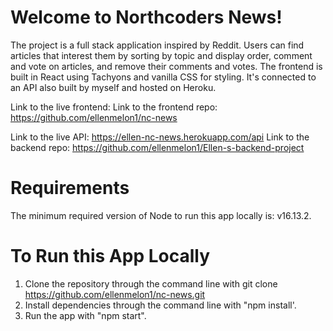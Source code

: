 # Welcome to Northcoders News!

The project is a full stack application inspired by Reddit. Users can find articles that interest them by sorting by topic and display order, comment and vote on articles, and remove their comments and votes. The frontend is built in React using Tachyons and vanilla CSS for styling. It's connected to an API also built by myself and hosted on Heroku.

Link to the live frontend:
Link to the frontend repo: https://github.com/ellenmelon1/nc-news

Link to the live API: https://ellen-nc-news.herokuapp.com/api
Link to the backend repo: https://github.com/ellenmelon1/Ellen-s-backend-project

# Requirements

The minimum required version of Node to run this app locally is: v16.13.2.

# To Run this App Locally

1. Clone the repository through the command line with git clone https://github.com/ellenmelon1/nc-news.git
2. Install dependencies through the command line with "npm install'.
3. Run the app with "npm start".
